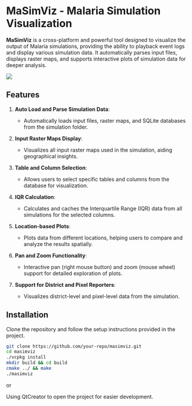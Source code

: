# MaSimViz - Malaria Simulation Visualization

**MaSimViz** is a cross-platform and powerful tool designed to visualize the output of Malaria simulations, providing the ability to playback event logs and display various simulation data. It automatically parses input files, displays raster maps, and supports interactive plots of simulation data for deeper analysis.

![](https://github.com/KienTTran/MaSimViz/blob/master/ABMGPU.gif)

## Features

1. **Auto Load and Parse Simulation Data**: 
   - Automatically loads input files, raster maps, and SQLite databases from the simulation folder.
   
2. **Input Raster Maps Display**: 
   - Visualizes all input raster maps used in the simulation, aiding geographical insights.

3. **Table and Column Selection**:
   - Allows users to select specific tables and columns from the database for visualization.
   
4. **IQR Calculation**:
   - Calculates and caches the Interquartile Range (IQR) data from all simulations for the selected columns.

5. **Location-based Plots**:
   - Plots data from different locations, helping users to compare and analyze the results spatially.

6. **Pan and Zoom Functionality**:
   - Interactive pan (right mouse button) and zoom (mouse wheel) support for detailed exploration of plots.

7. **Support for District and Pixel Reporters**:
   - Visualizes district-level and pixel-level data from the simulation.

## Installation

Clone the repository and follow the setup instructions provided in the project.

```bash
git clone https://github.com/your-repo/masimviz.git
cd masimviz
./vcpkg install
mkdir build && cd build
cmake ../ && make
./masimviz
```

or

Using QtCreator to open the project for easier development.

